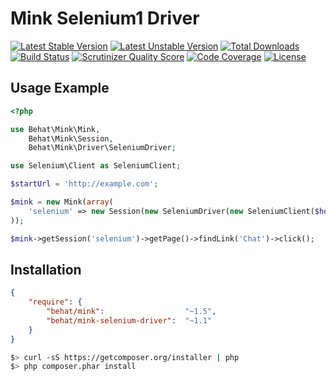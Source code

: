 Mink Selenium1 Driver
=====================

[![Latest Stable Version](https://poser.pugx.org/behat/mink-selenium-driver/v/stable.svg)](https://packagist.org/packages/behat/mink-selenium-driver)
[![Latest Unstable Version](https://poser.pugx.org/behat/mink-selenium-driver/v/unstable.svg)](https://packagist.org/packages/behat/mink-selenium-driver)
[![Total Downloads](https://poser.pugx.org/behat/mink-selenium-driver/downloads.svg)](https://packagist.org/packages/behat/mink-selenium-driver)
[![Build Status](https://travis-ci.org/minkphp/MinkSeleniumDriver.svg?branch=master)](https://travis-ci.org/minkphp/MinkSeleniumDriver)
[![Scrutinizer Quality Score](https://scrutinizer-ci.com/g/minkphp/MinkSeleniumDriver/badges/quality-score.png?b=master)](https://scrutinizer-ci.com/g/minkphp/MinkSeleniumDriver/)
[![Code Coverage](https://scrutinizer-ci.com/g/minkphp/MinkSeleniumDriver/badges/coverage.png?b=master)](https://scrutinizer-ci.com/g/minkphp/MinkSeleniumDriver/)
[![License](https://poser.pugx.org/behat/mink-selenium-driver/license.svg)](https://packagist.org/packages/behat/mink-selenium-driver)

Usage Example
-------------

``` php
<?php

use Behat\Mink\Mink,
    Behat\Mink\Session,
    Behat\Mink\Driver\SeleniumDriver;

use Selenium\Client as SeleniumClient;

$startUrl = 'http://example.com';

$mink = new Mink(array(
    'selenium' => new Session(new SeleniumDriver(new SeleniumClient($host, $port))),
));

$mink->getSession('selenium')->getPage()->findLink('Chat')->click();
```

Installation
------------

``` json
{
    "require": {
        "behat/mink":                  "~1.5",
        "behat/mink-selenium-driver":  "~1.1"
    }
}
```

``` bash
$> curl -sS https://getcomposer.org/installer | php
$> php composer.phar install
```
